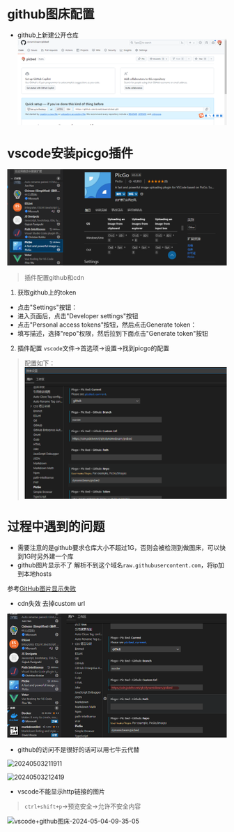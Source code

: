 # github图床配置

+ github上新建公开仓库
![20240503200501](https://raw.githubusercontent.com/dynamicbeam/picbed/master/20240503200501.png)

# vscode安装picgo插件
![20240503201025](https://raw.githubusercontent.com/dynamicbeam/picbed/master/20240503201025.png)


>插件配置github和cdn
1. 获取github上的token
+ 点击"Settings"按钮：
+ 进入页面后，点击"Developer settings"按钮
+ 点击"Personal access tokens"按钮，然后点击Generate token：
+ 填写描述，选择"repo"权限，然后拉到下面点击"Generate token"按钮

2. 插件配置
`vscode`文件->首选项->设置->找到picgo的配置
>配置如下：
![20240503201959](https://raw.githubusercontent.com/dynamicbeam/picbed/master/20240503201959.png)



# 过程中遇到的问题
+ 需要注意的是github要求仓库大小不超过1G，否则会被检测到做图床，可以快到1G时另外建一个库
+ github图片显示不了
解析不到这个域名`raw.githubusercontent.com`，将ip加到本地hosts

参考[GitHub图片显示失败](https://www.cnblogs.com/devilmaycry812839668/p/17778589.html)

+ cdn失效
去掉custom url

![20240503204528](https://raw.githubusercontent.com/dynamicbeam/picbed/master/20240503204528.png)

+ github的访问不是很好的话可以用七牛云代替

![20240503211911](http://scwh1zyu0.hn-bkt.clouddn.com/20240503211911.png)



![20240503212419](http://scwh1zyu0.hn-bkt.clouddn.com/20240503212419.png)

+ vscode不能显示http链接的图片

>`ctrl+shift+p`->预览安全->允许不安全内容

![vscode+github图床-2024-05-04-09-35-05](http://scwh1zyu0.hn-bkt.clouddn.com/vscode+github图床-2024-05-04-09-35-05.png)